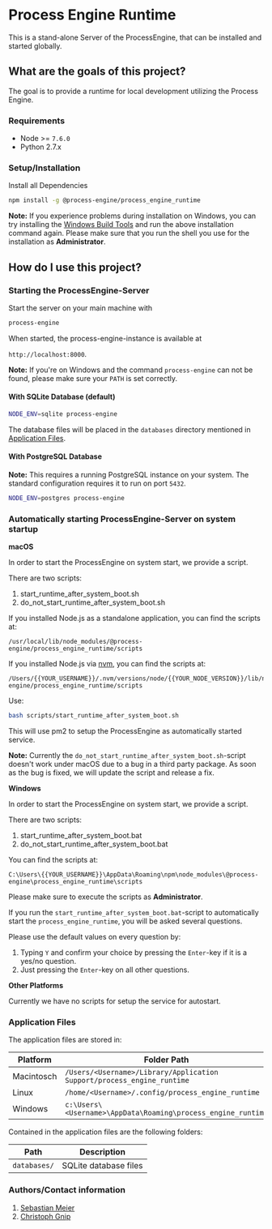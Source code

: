 # Process Engine Runtime

This is a stand-alone Server of the ProcessEngine, that can be installed and started globally.

## What are the goals of this project?

The goal is to provide a runtime for local development utilizing the Process
Engine.

### Requirements

- Node >= `7.6.0`
- Python 2.7.x

### Setup/Installation


Install all Dependencies

```bash
npm install -g @process-engine/process_engine_runtime
```

__Note:__ If you experience problems during installation on Windows, you can try
installing the [Windows Build
Tools](https://www.npmjs.com/package/windows-build-tools) and run the above
installation command again.
Please make sure that you run the shell you use for
the installation as **Administrator**.


## How do I use this project?

### Starting the ProcessEngine-Server

Start the server on your main machine with

```bash
process-engine
```

When started, the process-engine-instance is available at

`http://localhost:8000`.

__Note:__ If you're on Windows and the command `process-engine` can not be
found, please make sure your `PATH` is set correctly.

#### With SQLite Database (default)

```bash
NODE_ENV=sqlite process-engine
```

The database files will be placed in the `databases` directory mentioned in
[Application Files](#application_files).

#### With PostgreSQL Database

__Note:__ This requires a running PostgreSQL instance on your system. The
standard configuration requires it to run on port `5432`.

```bash
NODE_ENV=postgres process-engine
```

### Automatically starting ProcessEngine-Server on system startup

**macOS**

In order to start the ProcessEngine on system start, we provide a script.

There are two scripts:

1. start_runtime_after_system_boot.sh
1. do_not_start_runtime_after_system_boot.sh

If you installed Node.js as a standalone application, you can find the scripts
at:

```
/usr/local/lib/node_modules/@process-engine/process_engine_runtime/scripts
```

If you installed Node.js via [nvm](https://github.com/creationix/nvm), you can
find the scripts at:

```
/Users/{{YOUR_USERNAME}}/.nvm/versions/node/{{YOUR_NODE_VERSION}}/lib/node_modules/@process-engine/process_engine_runtime/scripts
```

Use:

```bash
bash scripts/start_runtime_after_system_boot.sh
```

This will use pm2 to setup the ProcessEngine as automatically started service.

__Note:__ Currently the `do_not_start_runtime_after_system_boot.sh`-script 
doesn't work under macOS due to a bug in a third party package. As soon as the
bug is fixed, we will update the script and release a fix. 

**Windows**

In order to start the ProcessEngine on system start, we provide a script.

There are two scripts:

1. start_runtime_after_system_boot.bat
1. do_not_start_runtime_after_system_boot.bat

You can find the scripts at:

```
C:\Users\{{YOUR_USERNAME}}\AppData\Roaming\npm\node_modules\@process-engine\process_engine_runtime\scripts
```

Please make sure to execute the scripts as __Administrator__.

If you run the `start_runtime_after_system_boot.bat`-script to automatically
start the `process_engine_runtime`, you will be asked several questions.

Please use the default values on every question by:
1. Typing `Y` and confirm your choice by pressing the `Enter`-key if it is a
  yes/no question.
1. Just pressing the `Enter`-key on all other questions. 


**Other Platforms**

Currently we have no scripts for setup the service for autostart.

### Application Files <a name="application_files"></a>

The application files are stored in:

| Platform   | Folder Path                                                            |
| ---------- | ----------                                                             |
| Macintosch | `/Users/<Username>/Library/Application Support/process_engine_runtime` |
| Linux      | `/home/<Username>/.config/process_engine_runtime`                      |
| Windows    | `c:\Users\<Username>\AppData\Roaming\process_engine_runtime`           |

Contained in the application files are the following folders:

| Path         | Description           |
| ---------    | ----------            |
| `databases/` | SQLite database files |

### Authors/Contact information

1. [Sebastian Meier](mailto:sebastian.meier@5minds.de)
1. [Christoph Gnip](mailto:christoph.gnip@5minds.de)
